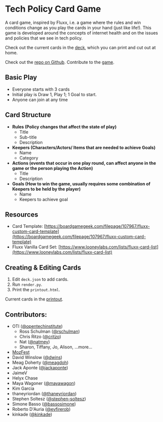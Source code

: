 # Tech Policy Card Game

A card game, inspired by Fluxx, i.e. a game where the rules and win conditions change as you play the cards in your hand (just like life!). This game is developed around the concepts of internet health and on the issues and policies that we see in tech policy. 

Check out the current cards in the [deck](https://georgiamoon.github.io/techpolicycardgame/printout.html), which you can print and cut out at home.

Check out the [repo on Github](https://github.com/georgiamoon/techpolicycardgame). Contribute to the [game](https://georgiamoon.github.io/techpolicycardgame/CONTRIBUTING).

## Basic Play

- Everyone starts with 3 cards
- Initial play is  Draw 1, Play 1; 1 Goal to start.
- Anyone can join at any time

## Card Structure

- **Rules (Policy changes that affect the state of play)**
  - Title
  - Sub-title
  - Description
- **Keepers (Characters/Actors/ Items that are needed to achieve Goals)**
  - Name
  - Category
- **Actions (events that occur in one play round, can affect anyone in the game or the person playing the Action)**
  - Title
  - Description
- **Goals (How to win the game, usually requires some combination of Keepers to be held by the player)**
  - Name
  - Keepers to achieve goal

## Resources

- Card Template: [https://boardgamegeek.com/filepage/107967/fluxx-custom-card-template](https://boardgamegeek.com/filepage/107967/fluxx-custom-card-template)
- Fluxx Vanilla Card Set: [https://www.looneylabs.com/lists/fluxx-card-list](https://www.looneylabs.com/lists/fluxx-card-list)

## Creating & Editing Cards 

1) Edit `deck.json` to add cards.
2) Run `render.py`.
3) Print the `printout.html`.

Current cards in the [printout](https://georgiamoon.github.io/techpolicycardgame/printout.html).

## Contributors:

- OTI ([@opentechinstitute](http://github.com/opentechinstitute))
  - Ross Schulman ([@rschulman](http://github.com/rschulman))
  - Chris Ritzo ([@critzo](http://github.com/critzo))
  - Nat ([@natmey](http://github.com/natmey))
  - Sharon, Tiffany, Jo, Alison, ...more...
- [MozFest]([http://mozillafestival.org])
- David Winslow ([@dwins](http://github.com/dwins))
- Meag Doherty ([@meagdoh](https://github.com/meagdoh))
- Jack Aponte ([@jackaponte](http://github.com/jackaponte))
- JaimeV
- Helyx Chase
- Maya Wagoner ([@mayawagon](http://github.com/mayawagon))
- Kim Garcia
- thaneyriordan ([@thaneyriordan](https://github.com/thaneyriordan))
- Stephen Soltesz ([@stephen-soltesz](http://github.com/stephen-soltesz))
- Simone Basso ([@bassosimone](https://github.com/bassosimone))
- Roberto D'Auria ([@evfirerob](https://github.com/evfirerob))
- kinkade ([@kinkade](https://github.com/nkinkade))
